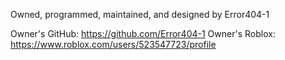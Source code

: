Owned, programmed, maintained, and designed by Error404-1

Owner's GitHub: https://github.com/Error404-1
Owner's Roblox: https://www.roblox.com/users/523547723/profile
